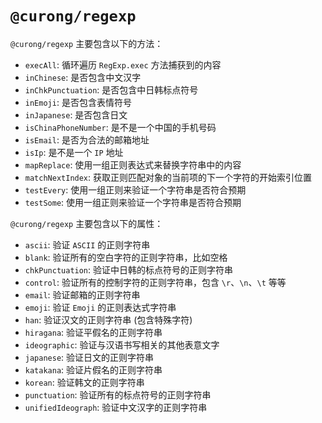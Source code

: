 # `@curong/regexp`


`@curong/regexp` 主要包含以下的方法：

- `execAll`: 循环遍历 `RegExp.exec` 方法捕获到的内容
- `inChinese`: 是否包含中文汉字
- `inChkPunctuation`: 是否包含中日韩标点符号
- `inEmoji`: 是否包含表情符号
- `inJapanese`: 是否包含日文
- `isChinaPhoneNumber`: 是不是一个中国的手机号码
- `isEmail`: 是否为合法的邮箱地址
- `isIp`: 是不是一个 `IP` 地址
- `mapReplace`: 使用一组正则表达式来替换字符串中的内容
- `matchNextIndex`: 获取正则匹配对象的当前项的下一个字符的开始索引位置
- `testEvery`: 使用一组正则来验证一个字符串是否符合预期
- `testSome`: 使用一组正则来验证一个字符串是否符合预期


`@curong/regexp` 主要包含以下的属性：

- `ascii`: 验证 `ASCII` 的正则字符串
- `blank`: 验证所有的空白字符的正则字符串，比如空格
- `chkPunctuation`: 验证中日韩的标点符号的正则字符串
- `control`: 验证所有的控制字符的正则字符串，包含 `\r`、`\n`、`\t` 等等
- `email`: 验证邮箱的正则字符串
- `emoji`: 验证 `Emoji` 的正则表达式字符串
- `han`: 验证汉文的正则字符串 (包含特殊字符)
- `hiragana`: 验证平假名的正则字符串
- `ideographic`: 验证与汉语书写相关的其他表意文字
- `japanese`: 验证日文的正则字符串
- `katakana`: 验证片假名的正则字符串
- `korean`: 验证韩文的正则字符串
- `punctuation`: 验证所有的标点符号的正则字符串
- `unifiedIdeograph`: 验证中文汉字的正则字符串
